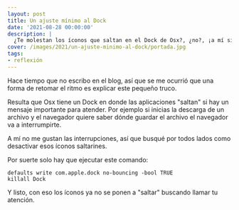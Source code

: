 ```yaml
---
layout: post
title: Un ajuste mínimo al Dock
date: '2021-08-28 00:00:00'
description: |
  ¿Te molestan los íconos que saltan en el Dock de Osx?, ¿no?, ¡a mí sí!
cover: /images/2021/un-ajuste-minimo-al-dock/portada.jpg
tags:
- reflexión
---
```


Hace tiempo que no escribo en el blog, así que se me
ocurrió que una forma de retomar el ritmo es explicar
este pequeño truco.

Resulta que Osx tiene un Dock en donde las aplicaciones
"saltan" si hay un mensaje importante para atender. Por
ejemplo si inicias la descarga de un archivo y el navegador
quiere saber dónde guardar el archivo el navegador va a
interrumpirte.

A mí no me gustan las interrupciones, así que busqué por
todos lados como desactivar esos íconos saltarines.

Por suerte solo hay que ejecutar este comando:

```
defaults write com.apple.dock no-bouncing -bool TRUE
killall Dock
```

Y listo, con eso los íconos ya no se ponen a "saltar" buscando
llamar tu atención.

